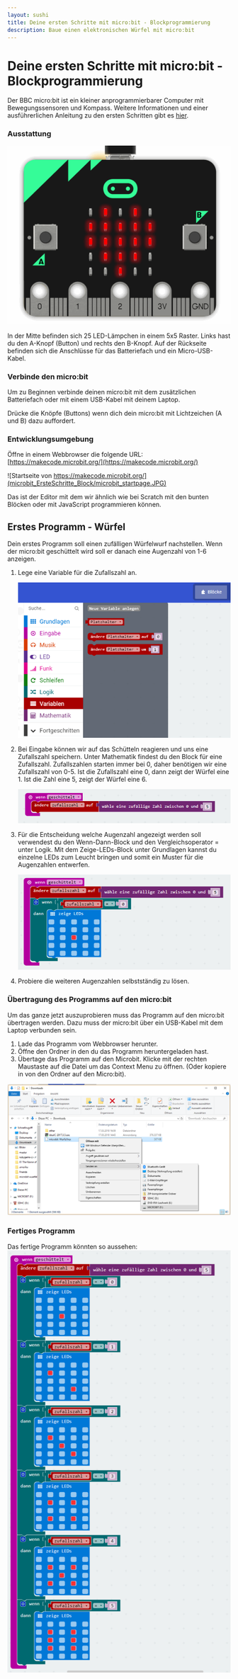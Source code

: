 ```yaml
---
layout: sushi
title: Deine ersten Schritte mit micro:bit - Blockprogrammierung
description: Baue einen elektronischen Würfel mit micro:bit
---
```


# Deine ersten Schritte mit micro:bit - Blockprogrammierung

Der BBC micro:bit ist ein kleiner anprogrammierbarer Computer mit Bewegungssensoren und Kompass. Weitere Informationen und einer ausführerlichen Anleitung zu den ersten Schritten gibt es [hier](http://microbit.org/de/guide/).

### Ausstattung
![](microbit_ErsteSchritte_Block/microbit_Front.gif)

In der Mitte befinden sich 25 LED-Lämpchen in einem 5x5 Raster. Links hast du den A-Knopf (Button) und rechts den B-Knopf. Auf der Rückseite befinden sich die Anschlüsse für das Batteriefach und ein Micro-USB-Kabel.


### Verbinde den micro:bit
Um zu Beginnen verbinde deinen micro:bit mit dem zusätzlichen Batteriefach oder mit einem USB-Kabel mit deinem Laptop.

Drücke die Knöpfe (Buttons) wenn dich dein micro:bit mit Lichtzeichen (A und B) dazu auffordert. 

### Entwicklungsumgebung

Öffne in einem Webbrowser die folgende URL: [https://makecode.microbit.org/](https://makecode.microbit.org/) 

![Startseite von https://makecode.microbit.org/](microbit_ErsteSchritte_Block/microbit_startpage.JPG)

Das ist der Editor mit dem wir ähnlich wie bei Scratch mit den bunten Blöcken oder mit JavaScript programmieren können. 

## Erstes Programm - Würfel

Dein erstes Programm soll einen zufälligen Würfelwurf nachstellen. Wenn der micro:bit geschüttelt wird soll er danach eine Augenzahl von 1-6 anzeigen.

1. Lege eine Variable für die Zufallszahl an.

    ![](microbit_ErsteSchritte_Block/microbit_wuerfel_01.PNG)

2. Bei Eingabe können wir auf das Schütteln reagieren und uns eine Zufallszahl speichern. Unter Mathematik findest du den Block für eine Zufallszahl. Zufallszahlen starten immer bei 0, daher benötigen wir eine Zufallszahl von 0-5. Ist die Zufallszahl eine 0, dann zeigt der Würfel eine 1. Ist die Zahl eine 5, zeigt der Würfel eine 6.

    ![](microbit_ErsteSchritte_Block/microbit_wuerfel_02.PNG)

3. Für die Entscheidung welche Augenzahl angezeigt werden soll verwendest du den Wenn-Dann-Block und den Vergleichsoperator = unter Logik. Mit dem Zeige-LEDs-Block unter Grundlagen kannst du einzelne LEDs zum Leucht bringen und somit ein Muster für die Augenzahlen entwerfen.

    ![](microbit_ErsteSchritte_Block/microbit_wuerfel_03.PNG)

4. Probiere die weiteren Augenzahlen selbstständig zu lösen.

### Übertragung des Programms auf den micro:bit 

Um das ganze jetzt auszuprobieren muss das Programm auf den micro:bit übertragen werden. Dazu muss der micro:bit über ein USB-Kabel mit dem Laptop verbunden sein.

1. Lade das Programm vom Webbrowser herunter.
2. Öffne den Ordner in den du das Programm heruntergeladen hast.
3. Übertage das Programm auf den Microbit. Klicke mit der rechten Maustaste auf die Datei um das Context Menu zu öffnen. (Oder kopiere in von den Ordner auf den Micro:bit).

![](microbit_ErsteSchritte_Block/microbit_wuerfel_06.PNG)

### Fertiges Programm

Das fertige Programm könnten so aussehen:  
![](microbit_ErsteSchritte_Block/microbit_wuerfel_04.PNG)



